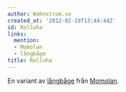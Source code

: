 ```yaml
---
author: Wahnstrom.se
created_at: '2012-02-19T13:44:44Z'
id: Rolluha
links:
  mention:
  - Momolan
  - långbåge
title: Rolluha
---
```


En variant av [långbåge] från [Momolan].

  [långbåge]: långbåge
  [Momolan]: Momolan